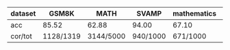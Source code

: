 |dataset|GSM8K|MATH|SVAMP|mathematics|ocw|aime24|amc23|carp_en|college_math|olympiadbench|
|--|--|--|--|--|--|--|--|--|--|--|
|acc|85.52|62.88|94.00|67.10|25.00|3.33|40.00|51.13|32.68|29.93|
|cor/tot|1128/1319|3144/5000|940/1000|671/1000|68/272|1/30|16/40|499/976|921/2818|202/675|
